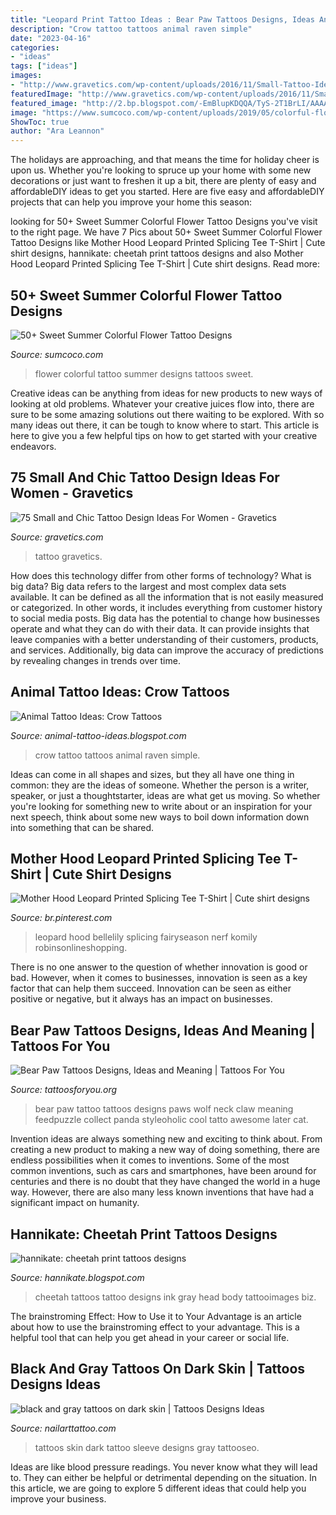 ```yaml
---
title: "Leopard Print Tattoo Ideas : Bear Paw Tattoos Designs, Ideas And Meaning"
description: "Crow tattoo tattoos animal raven simple"
date: "2023-04-16"
categories:
- "ideas"
tags: ["ideas"]
images:
- "http://www.gravetics.com/wp-content/uploads/2016/11/Small-Tattoo-Ideas49.jpg"
featuredImage: "http://www.gravetics.com/wp-content/uploads/2016/11/Small-Tattoo-Ideas49.jpg"
featured_image: "http://2.bp.blogspot.com/-EmBlupKDQQA/TyS-2T1BrLI/AAAAAAAABAY/MG_4fMfqmv0/s1600/cheetah-tattoos-for-girls.jpg"
image: "https://www.sumcoco.com/wp-content/uploads/2019/05/colorful-flower-tattoos-18.jpg"
ShowToc: true
author: "Ara Leannon"
---
```



The holidays are approaching, and that means the time for holiday cheer is upon us. Whether you're looking to spruce up your home with some new decorations or just want to freshen it up a bit, there are plenty of easy and affordableDIY ideas to get you started. Here are five easy and affordableDIY projects that can help you improve your home this season: 

	

		
looking for 50+ Sweet Summer Colorful Flower Tattoo Designs you've visit to the right page. We have 7 Pics about 50+ Sweet Summer Colorful Flower Tattoo Designs like Mother Hood Leopard Printed Splicing Tee T-Shirt | Cute shirt designs, hannikate: cheetah print tattoos designs and also Mother Hood Leopard Printed Splicing Tee T-Shirt | Cute shirt designs. Read more:
		
    
## 50+ Sweet Summer Colorful Flower Tattoo Designs

<img loading=lazy src="https://www.sumcoco.com/wp-content/uploads/2019/05/colorful-flower-tattoos-18.jpg" onerror="this.onerror=null;this.src='https://tse2.mm.bing.net/th?id=OIP.0RVEPQ6OoNWZxH81rc4FtwHaJQ&amp;pid=15.1';" alt="50+ Sweet Summer Colorful Flower Tattoo Designs">

_Source: sumcoco.com_

>flower colorful tattoo summer designs tattoos sweet. 

	

Creative ideas can be anything from ideas for new products to new ways of looking at old problems. Whatever your creative juices flow into, there are sure to be some amazing solutions out there waiting to be explored. With so many ideas out there, it can be tough to know where to start. This article is here to give you a few helpful tips on how to get started with your creative endeavors.

    
## 75 Small And Chic Tattoo Design Ideas For Women - Gravetics

<img loading=lazy src="http://www.gravetics.com/wp-content/uploads/2016/11/Small-Tattoo-Ideas49.jpg" onerror="this.onerror=null;this.src='https://tse1.mm.bing.net/th?id=OIP.IbhANpBSc9WlUFCnd2heAwHaLH&amp;pid=15.1';" alt="75 Small and Chic Tattoo Design Ideas For Women - Gravetics">

_Source: gravetics.com_

>tattoo gravetics. 

	

How does this technology differ from other forms of technology?
What is big data? Big data refers to the largest and most complex data sets available. It can be defined as all the information that is not easily measured or categorized. In other words, it includes everything from customer history to social media posts.
Big data has the potential to change how businesses operate and what they can do with their data. It can provide insights that leave companies with a better understanding of their customers, products, and services. Additionally, big data can improve the accuracy of predictions by revealing changes in trends over time.

    
## Animal Tattoo Ideas: Crow Tattoos

<img loading=lazy src="http://2.bp.blogspot.com/-yMFrwT1w7Dc/UQU7dBCqp4I/AAAAAAAABz8/6L8id6trkMw/s1600/crow_tattoo_19.jpg" onerror="this.onerror=null;this.src='https://tse4.mm.bing.net/th?id=OIP.z2Gc7UEi35jIHNvgg3932gAAAA&amp;pid=15.1';" alt="Animal Tattoo Ideas: Crow Tattoos">

_Source: animal-tattoo-ideas.blogspot.com_

>crow tattoo tattoos animal raven simple. 

	

Ideas can come in all shapes and sizes, but they all have one thing in common: they are the ideas of someone. Whether the person is a writer, speaker, or just a thoughtstarter, ideas are what get us moving. So whether you're looking for something new to write about or an inspiration for your next speech, think about some new ways to boil down information down into something that can be shared.

    
## Mother Hood Leopard Printed Splicing Tee T-Shirt | Cute Shirt Designs

<img loading=lazy src="https://i.pinimg.com/736x/63/e7/b3/63e7b322002d642278fca0233be9a5a7.jpg" onerror="this.onerror=null;this.src='https://tse1.mm.bing.net/th?id=OIP.J9jyNg6KlPbDNy-epOk8zgHaKc&amp;pid=15.1';" alt="Mother Hood Leopard Printed Splicing Tee T-Shirt | Cute shirt designs">

_Source: br.pinterest.com_

>leopard hood bellelily splicing fairyseason nerf komily robinsonlineshopping. 

	

There is no one answer to the question of whether innovation is good or bad. However, when it comes to businesses, innovation is seen as a key factor that can help them succeed. Innovation can be seen as either positive or negative, but it always has an impact on businesses.

    
## Bear Paw Tattoos Designs, Ideas And Meaning | Tattoos For You

<img loading=lazy src="https://www.tattoosforyou.org/wp-content/uploads/2016/03/Bear-Paws-Tattoos.jpg" onerror="this.onerror=null;this.src='https://tse4.mm.bing.net/th?id=OIP.whtA0lOgdjt_HswTYSLoMQHaJ7&amp;pid=15.1';" alt="Bear Paw Tattoos Designs, Ideas and Meaning | Tattoos For You">

_Source: tattoosforyou.org_

>bear paw tattoo tattoos designs paws wolf neck claw meaning feedpuzzle collect panda styleoholic cool tatto awesome later cat. 

	

Invention ideas are always something new and exciting to think about. From creating a new product to making a new way of doing something, there are endless possibilities when it comes to inventions. Some of the most common inventions, such as cars and smartphones, have been around for centuries and there is no doubt that they have changed the world in a huge way. However, there are also many less known inventions that have had a significant impact on humanity.

    
## Hannikate: Cheetah Print Tattoos Designs

<img loading=lazy src="http://2.bp.blogspot.com/-EmBlupKDQQA/TyS-2T1BrLI/AAAAAAAABAY/MG_4fMfqmv0/s1600/cheetah-tattoos-for-girls.jpg" onerror="this.onerror=null;this.src='https://tse4.mm.bing.net/th?id=OIP.ptu3qRPoG78zUtZ1TvgeBAHaJ3&amp;pid=15.1';" alt="hannikate: cheetah print tattoos designs">

_Source: hannikate.blogspot.com_

>cheetah tattoos tattoo designs ink gray head body tattooimages biz. 

	

The brainstroming Effect: How to Use it to Your Advantage is an article about how to use the brainstroming effect to your advantage. This is a helpful tool that can help you get ahead in your career or social life.

    
## Black And Gray Tattoos On Dark Skin | Tattoos Designs Ideas

<img loading=lazy src="http://www.nailarttattoo.com/wp-content/uploads/2013/12/black-and-gray-tattoos-on-dark-skin.jpg" onerror="this.onerror=null;this.src='https://tse1.mm.bing.net/th?id=OIP.Ol2J20BMPkKFUaZ9CKuQpgHaLH&amp;pid=15.1';" alt="black and gray tattoos on dark skin | Tattoos Designs Ideas">

_Source: nailarttattoo.com_

>tattoos skin dark tattoo sleeve designs gray tattooseo. 

	

Ideas are like blood pressure readings. You never know what they will lead to. They can either be helpful or detrimental depending on the situation. In this article, we are going to explore 5 different ideas that could help you improve your business.

